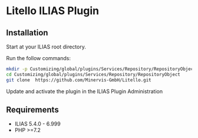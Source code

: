 # Litello ILIAS Plugin

## Installation

Start at your ILIAS root directory. 

Run the follow commands:

```bash
mkdir -p Customizing/global/plugins/Services/Repository/RepositoryObject
cd Customizing/global/plugins/Services/Repository/RepositoryObject
git clone  https://github.com/Minervis-GmbH/Litello.git

```

Update and activate the plugin in the ILIAS Plugin Administration


## Requirements

* ILIAS 5.4.0 - 6.999
* PHP >=7.2
